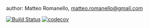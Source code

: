 author: Matteo Romanello, <matteo.romanello@gmail.com>

[![Build Status](https://travis-ci.org/mromanello/CitationExtractor.svg?branch=master)](https://travis-ci.org/mromanello/CitationExtractor)
[![codecov](https://codecov.io/gh/mromanello/CitationExtractor/branch/master/graph/badge.svg)](https://codecov.io/gh/mromanello/CitationExtractor)

